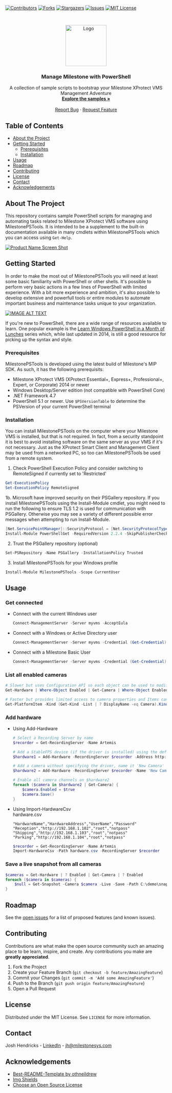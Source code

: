 [![Contributors][contributors-shield]][contributors-url]
[![Forks][forks-shield]][forks-url]
[![Stargazers][stars-shield]][stars-url]
[![Issues][issues-shield]][issues-url]
[![MIT License][license-shield]][license-url]


<!-- PROJECT LOGO -->
<br />
<p align="center">
  <a href="https://github.com/MilestoneSystemsInc/PowerShellSamples">
    <img src="images/logo.png" alt="Logo" width="128" height="128">
  </a>

  <h3 align="center">Manage Milestone with PowerShell</h3>

  <p align="center">
    A collection of sample scripts to bootstrap your Milestone XProtect VMS Management Adventure
    <br />
    <a href="https://github.com/MilestoneSystemsInc/PowerShellSamples"><strong>Explore the samples »</strong></a>
    <br />
    <br />
    <a href="https://github.com/MilestoneSystemsInc/PowerShellSamples/issues">Report Bug</a>
    ·
    <a href="https://github.com/MilestoneSystemsInc/PowerShellSamples/issues">Request Feature</a>
  </p>
</p>



<!-- TABLE OF CONTENTS -->
## Table of Contents

* [About the Project](#about-the-project)
* [Getting Started](#getting-started)
  * [Prerequisites](#prerequisites)
  * [Installation](#installation)
* [Usage](#usage)
* [Roadmap](#roadmap)
* [Contributing](#contributing)
* [License](#license)
* [Contact](#contact)
* [Acknowledgements](#acknowledgements)



<!-- ABOUT THE PROJECT -->
## About The Project

This repository contains sample PowerShell scripts for managing and automating tasks related to Milestone XProtect VMS software using MilestonePSTools. It is intended to be a supplement to the built-in documentation available in many cmdlets within MilestonePSTools which you can access using `Get-Help`.

[![Product Name Screen Shot][product-screenshot]]()

<!-- GETTING STARTED -->
## Getting Started

In order to make the most out of MilestonePSTools you will need at least some basic familiarity with PowerShell or other shells. It's possible to perform very basic actions in a few lines of PowerShell with limited experience. With a bit more experience and ambition, it's also possible to develop extensive and powerfull tools or entire modules to automate important business and maintenance tasks unique to your organization.

[![IMAGE ALT TEXT](http://img.youtube.com/vi/qZ-I-Imm7tk/0.jpg)](http://www.youtube.com/watch?v=qZ-I-Imm7tk "MilestonePSTools Demo")

If you're new to PowerShell, there are a wide range of resources available to learn. One popular example is the [Learn Windows PowerShell in a Month of Lunches](https://www.youtube.com/playlist?list=PL6D474E721138865A) series which, while last updated in 2014, is still a good resource for picking up the syntax and style.

### Prerequisites

MilestonePSTools is developed using the latest build of Milestone's MIP SDK. As such, it has the following prerequisits:
* Milestone XProtect VMS (XProtect Essential+, Express+, Professional+, Expert, or Corporate) 2014 or newer
* Windows Desktop/Server edition (not compatible with PowerShell Core)
* .NET Framework 4.7
* PowerShell 5.1 or newer. Use `$PSVersionTable` to determine the PSVersion of your current PowerShell terminal

### Installation

You can install MilestonePSTools on the computer where your Milestone VMS is installed, but that is not required. In fact, from a security standpoint it is best to avoid installing software on the same server as your VMS if it's not necessary. Just as the XProtect Smart Client and Management Client may be used from a networked PC, so too can MilestonePSTools be used from a remote system.

1. Check PowerShell Execution Policy and consider switching to RemoteSigned if currently set to 'Restricted'
```powershell
Get-ExecutionPolicy
Set-ExecutionPolicy RemoteSigned
```
1b. Microsoft have improved security on their PSGallery repository. If you install MilestonePSTools using the Install-Module cmdlet, you might need to run the following to ensure TLS 1.2 is used for communication with PSGallery. Otherwise you may see a variety of different possible error messages when attempting to run Install-Module.
```powershell
[Net.ServicePointManager]::SecurityProtocol = [Net.SecurityProtocolType]::Tls12 
Install-Module PowerShellGet -RequiredVersion 2.2.4 -SkipPublisherCheck
```
2. Trust the PSGallery repository (optional)
```powershell
Set-PSRepository -Name PSGallery -InstallationPolicy Trusted
```
3. Install MilestonePSTools for your Windows profile
```powershell
Install-Module MilestonePSTools -Scope CurrentUser
```

<!-- USAGE EXAMPLES -->
## Usage
### Get connected
* Connect with the current Windows user
    ```powershell
    Connect-ManagementServer -Server myvms -AcceptEula
    ```
* Connect with a Windows or Active Directory user
    ```powershell
    Connect-ManagementServer -Server myvms -Credential (Get-Credential) -AcceptEula
    ```
* Connect with a Milestone Basic User
    ```powershell
    Connect-ManagementServer -Server myvms -Credential (Get-Credential) -BasicUser -AcceptEula
    ```

### List all enabled cameras
```powershell
# Slower but uses Configuration API so each object can be used to modify configuration
Get-Hardware | Where-Object Enabled | Get-Camera | Where-Object Enabled | Select Name

# Faster but provides limited access to camera properties and Items cannot be used to modify configuration
Get-PlatformItem -Kind (Get-Kind -List | ? DisplayName -eq Camera).Kind | Select Name
```

### Add hardware
* Using Add-Hardware
    ```powershell
    # Select a Recording Server by name
    $recorder = Get-RecordingServer -Name Artemis
    
    # Add a StableFPS device (if the driver is installed) using the default hardware name
    $hardware1 = Add-Hardware -RecordingServer $recorder -Address http://192.168.1.101:1001 -UseDefaultCredentials -DriverId 5000 -GroupPath /StableFPS
    
    # Add a camera without specifying the driver, name it 'New Camera' and place it in a Camera Group named 'New Cameras'
    $hardware2 = Add-Hardware -RecordingServer $recorder -Name 'New Camera' -Address http://192.168.1.102 -UserName root -Password notpass -GroupPath '/New Cameras'
    
    # Enable all camera channels on $hardware2
    foreach ($camera in $hardware2 | Get-Camera) {
        $camera.Enabled = $true
        $camera.Save()
    }
    ```
* Using Import-HardwareCsv\
hardware.csv
    ```
    "HardwareName","HardwareAddress","UserName","Password"
    "Reception","http://192.168.1.102","root","notpass"
    "Shipping","http://192.168.1.103","root","notpass"
    "Parking","http://192.168.1.104","root","notpass"
    ```
    
    ```powershell
    $recorder = Get-RecordingServer -Name Artemis
    Import-HardwareCsv -Path hardware.csv -RecordingServer $recorder
    ```

### Save a live snapshot from all cameras
```powershell
$cameras = Get-Hardware | ? Enabled | Get-Camera | ? Enabled
foreach ($camera in $cameras) {
    $null = Get-Snapshot -Camera $camera -Live -Save -Path C:\demo\snapshots -UseFriendlyName -LocalTimestamp
}
```

<!-- ROADMAP -->
## Roadmap

See the [open issues](https://github.com/MilestoneSystemsInc/PowerShellSamples/issues) for a list of proposed features (and known issues).


<!-- CONTRIBUTING -->
## Contributing

Contributions are what make the open source community such an amazing place to be learn, inspire, and create. Any contributions you make are **greatly appreciated**.

1. Fork the Project
2. Create your Feature Branch (`git checkout -b feature/AmazingFeature`)
3. Commit your Changes (`git commit -m 'Add some AmazingFeature'`)
4. Push to the Branch (`git push origin feature/AmazingFeature`)
5. Open a Pull Request



<!-- LICENSE -->
## License

Distributed under the MIT License. See `LICENSE` for more information.



<!-- CONTACT -->
## Contact

Josh Hendricks - [LinkedIn](https://www.linkedin.com/in/joshuahendricks/) - jh@milestonesys.com


<!-- ACKNOWLEDGEMENTS -->
## Acknowledgements
* [Best-README-Template by othneildrew](https://github.com/othneildrew/Best-README-Template)
* [Img Shields](https://shields.io)
* [Choose an Open Source License](https://choosealicense.com)


<!-- MARKDOWN LINKS & IMAGES -->
<!-- https://www.markdownguide.org/basic-syntax/#reference-style-links -->
[contributors-shield]: https://img.shields.io/github/contributors/MilestoneSystemsInc/PowerShellSamples.svg?style=flat-square
[contributors-url]: https://github.com/MilestoneSystemsInc/PowerShellSamples/graphs/contributors
[forks-shield]: https://img.shields.io/github/forks/MilestoneSystemsInc/PowerShellSamples.svg?style=flat-square
[forks-url]: https://github.com/MilestoneSystemsInc/PowerShellSamples/network/members
[stars-shield]: https://img.shields.io/github/stars/MilestoneSystemsInc/PowerShellSamples.svg?style=flat-square
[stars-url]: https://github.com/MilestoneSystemsInc/PowerShellSamples/stargazers
[issues-shield]: https://img.shields.io/github/issues/MilestoneSystemsInc/PowerShellSamples.svg?style=flat-square
[issues-url]: https://github.com/MilestoneSystemsInc/PowerShellSamples/issues
[license-shield]: https://img.shields.io/github/license/MilestoneSystemsInc/PowerShellSamples.svg?style=flat-square
[license-url]: https://github.com/MilestoneSystemsInc/PowerShellSamples/blob/master/LICENSE.txt
[product-screenshot]: images/screenshot.png
